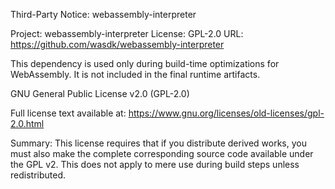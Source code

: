 Third-Party Notice: webassembly-interpreter

Project: webassembly-interpreter
License: GPL-2.0
URL: https://github.com/wasdk/webassembly-interpreter

This dependency is used only during build-time optimizations for WebAssembly.
It is not included in the final runtime artifacts.

GNU General Public License v2.0 (GPL-2.0)

Full license text available at:
https://www.gnu.org/licenses/old-licenses/gpl-2.0.html

Summary: This license requires that if you distribute derived works, you must
also make the complete corresponding source code available under the GPL v2.
This does not apply to mere use during build steps unless redistributed.
